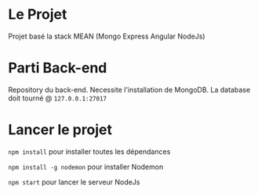 # Le Projet
Projet basé la stack MEAN (Mongo Express Angular NodeJs)

# Parti Back-end 
Repository du back-end.
Necessite l'installation de MongoDB. La database doit tourné @ ```127.0.0.1:27017 ```

# Lancer le projet

```npm install``` pour installer toutes les dépendances 

```npm install -g nodemon``` pour installer Nodemon 

```npm start``` pour lancer le serveur NodeJs
